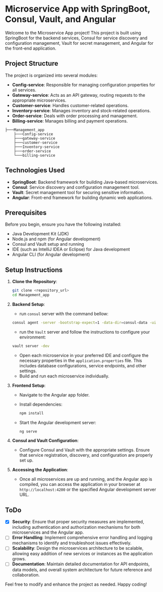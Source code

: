 # Microservice App with SpringBoot, Consul, Vault, and Angular

Welcome to the Microservice App project! This project is built using SpringBoot for the backend services, Consul for service discovery and configuration management, Vault for secret management, and Angular for the front-end application.
## Project Structure

The project is organized into several modules:

- **Config-service**: Responsible for managing configuration properties for all services.
- **Gateway-service**: Acts as an API gateway, routing requests to the appropriate microservices.
- **Customer-service**: Handles customer-related operations.
- **Inventory-service**: Manages inventory and stock-related operations.
- **Order-service**: Deals with order processing and management.
- **Billing-service**: Manages billing and payment operations.

```
├───Management_app
    ├───Config-service
    ├───gateway-service
    ├───customer-service
    ├───Inventory-service
    ├───order-service
    └───billing-service
```

## Technologies Used

- **SpringBoot**: Backend framework for building Java-based microservices.
- **Consul**: Service discovery and configuration management tool.
- **Vault**: Secret management tool for securing sensitive information.
- **Angular**: Front-end framework for building dynamic web applications.

## Prerequisites

Before you begin, ensure you have the following installed:

- Java Development Kit (JDK)
- Node.js and npm (for Angular development)
- Consul and Vault setup and running
- IDE (such as IntelliJ IDEA or Eclipse) for Java development
- Angular CLI (for Angular development)

## Setup Instructions

1. **Clone the Repository**:

    ```bash
    git clone <repository_url>
    cd Management_app
    ```

2. **Backend Setup**:
    - run `consul` server with the command bellow:
    ```bash
    consul agent -server -bootstrap-expect=1 -data-dir=consul-data -ui -bind=<YOUR IP@>
   ```
    - run the `Vault` server and follow the instructions to configure your environment:
    ```bash
    vault server -dev
    ```
    - Open each microservice in your preferred IDE and configure the necessary properties in the `application.properties` file. This includes database configurations, service endpoints, and other settings.
    - Build and run each microservice individually.

3. **Frontend Setup**:

    - Navigate to the Angular app folder.
    - Install dependencies:

        ```bash
        npm install
        ```

    - Start the Angular development server:

        ```bash
        ng serve
        ```

4. **Consul and Vault Configuration**:

    - Configure Consul and Vault with the appropriate settings. Ensure that service registration, discovery, and configuration are properly set up.

5. **Accessing the Application**:

    - Once all microservices are up and running, and the Angular app is compiled, you can access the application in your browser at `http://localhost:4200` or the specified Angular development server URL.

## ToDo

- [x] **Security**: Ensure that proper security measures are implemented, including authentication and authorization mechanisms for both microservices and the Angular app.
- [ ] **Error Handling**: Implement comprehensive error handling and logging mechanisms to identify and troubleshoot issues effectively.
- [ ] **Scalability**: Design the microservices architecture to be scalable, allowing easy addition of new services or instances as the application grows.
- [ ] **Documentation**: Maintain detailed documentation for API endpoints, data models, and overall system architecture for future reference and collaboration.

Feel free to modify and enhance the project as needed. Happy coding!
